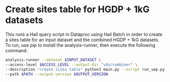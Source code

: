 # Create sites table for HGDP + 1kG datasets

This runs a Hail query script in Dataproc using Hail Batch in order to create a sites table for an input dataset and the combined HGDP + 1kG datasets. To run, use pip to install the analysis-runner, then execute the following command:

```sh
analysis-runner --dataset $INPUT_DATASET \
--access-level $ACCESS_LEVEL --output-dir "vds/combiner" \
--description "create sites table" python3 main.py --script run_vep.py \
--path $PATH --output-version $OUTPUT_VERSION
```
